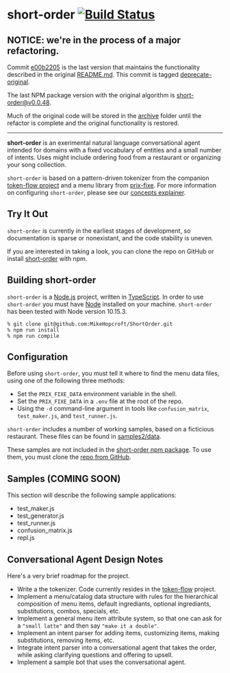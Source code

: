 # short-order [![Build Status](https://travis-ci.com/MikeHopcroft/ShortOrder.svg?branch=master)](https://travis-ci.com/MikeHopcroft/ShortOrder)

## **NOTICE:** we're in the process of a major refactoring.

Commit [e00b2205](https://github.com/MikeHopcroft/ShortOrder/commit/e00b220546a5dc06189fbc0a6e394b19b7373744) is the last version that maintains the functionality described in the original
[README.md](archive/README.md). This commit is tagged
[deprecate-original](https://github.com/MikeHopcroft/ShortOrder/releases/tag/deprecate-original).

The last NPM package version with the original algorithm is [short-order@v0.0.48](https://www.npmjs.com/package/short-order/v/0.0.48).

Much of the original code will be stored in the [archive](archive) folder until the refactor is complete and the original functionality is restored.

---

**short-order** is an exerimental natural language conversational agent intended for domains with a fixed vocabulary of entities and a small number of intents. Uses might include ordering food from a restaurant or organizing your song collection.

`short-order` is based on a pattern-driven tokenizer from the companion [token-flow project](https://github.com/MikeHopcroft/TokenFlow) and a menu library from [prix-fixe](https://github.com/MikeHopcroft/PrixFixe). For more information on configuring `short-order`, please see our [concepts explainer](documentation/concepts).

## Try It Out

`short-order` is currently in the earliest stages of development, so documentation is sparse or nonexistant, and the code stability is uneven.

If you are interested in taking a look, you can clone the repo on GitHub or install [short-order](https://www.npmjs.com/package/short-order) with npm.

## Building short-order

`short-order` is a [Node.js](https://nodejs.org/en/) project,
written in [TypeScript](https://www.typescriptlang.org/).
In order to use `short-order` you must have
[Node](https://nodejs.org/en/download/) installed on your machine.
`short-order` has been tested with Node version 10.15.3.
~~~
% git clone git@github.com:MikeHopcroft/ShortOrder.git
% npm run install
% npm run compile
~~~

## Configuration
Before using `short-order`, you must tell it where to find the menu data files, using one of the following three methods:
* Set the `PRIX_FIXE_DATA` environment variable in the shell.
* Set the `PRIX_FIXE_DATA` in a `.env` file at the root of the repo.
* Using the `-d` command-line argument in tools like `confusion_matrix`, `test_maker.js`, and `test_runner.js`.

`short-order` includes a number of working samples, based on a ficticious restaurant. These files can be found in [samples2/data](samples2/data).

These samples are not included in the [short-order npm package](https://www.npmjs.com/package/short-order). To use them, you must
clone the [repo from GitHub](https://github.com/MikeHopcroft/ShortOrder).

## Samples (COMING SOON)
This section will describe the following sample applications:
* test_maker.js
* test_generator.js
* test_runner.js
* confusion_matrix.js
* repl.js

## Conversational Agent Design Notes

Here's a very brief roadmap for the project.
* Write a the tokenizer. Code currently resides in the [token-flow](https://github.com/MikeHopcroft/TokenFlow) project.
* Implement a menu/catalog data structure with rules for the hierarchical composition of menu items,
default ingrediants, optional ingrediants, substitutions, combos, specials, etc.
* Implement a general menu item attribute system, so that one can ask for a `"small latte"`
and then say `"make it a double"`.
* Implement an intent parser for adding items, customizing items, making substitutions,
removing items, etc.
* Integrate intent parser into a conversational agent that takes the order,
while asking clarifying questions and offering to upsell.
* Implement a sample bot that uses the conversational agent.


